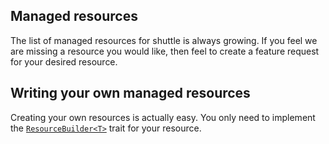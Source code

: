 ## Managed resources
The list of managed resources for shuttle is always growing. If you feel we are missing a resource you would like, then feel to create a feature request for your desired resource.

## Writing your own managed resources
Creating your own resources is actually easy. You only need to implement the [`ResourceBuilder<T>`](https://docs.rs/shuttle-service/latest/shuttle_service/trait.ResourceBuilder.html) trait for your resource.

